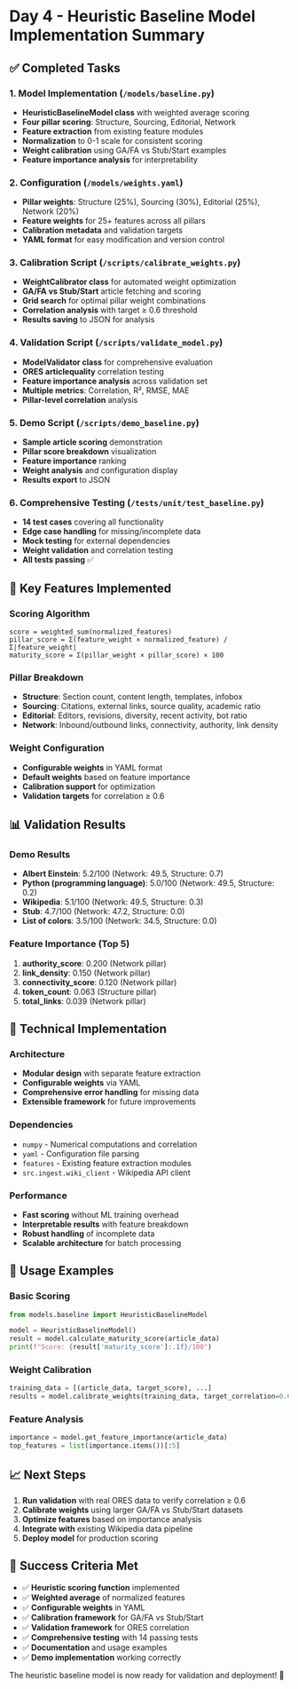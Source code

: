 # Day 4 - Heuristic Baseline Model Implementation Summary

## ✅ Completed Tasks

### 1. Model Implementation (`/models/baseline.py`)
- **HeuristicBaselineModel class** with weighted average scoring
- **Four pillar scoring**: Structure, Sourcing, Editorial, Network
- **Feature extraction** from existing feature modules
- **Normalization** to 0-1 scale for consistent scoring
- **Weight calibration** using GA/FA vs Stub/Start examples
- **Feature importance analysis** for interpretability

### 2. Configuration (`/models/weights.yaml`)
- **Pillar weights**: Structure (25%), Sourcing (30%), Editorial (25%), Network (20%)
- **Feature weights** for 25+ features across all pillars
- **Calibration metadata** and validation targets
- **YAML format** for easy modification and version control

### 3. Calibration Script (`/scripts/calibrate_weights.py`)
- **WeightCalibrator class** for automated weight optimization
- **GA/FA vs Stub/Start** article fetching and scoring
- **Grid search** for optimal pillar weight combinations
- **Correlation analysis** with target ≥ 0.6 threshold
- **Results saving** to JSON for analysis

### 4. Validation Script (`/scripts/validate_model.py`)
- **ModelValidator class** for comprehensive evaluation
- **ORES articlequality** correlation testing
- **Feature importance analysis** across validation set
- **Multiple metrics**: Correlation, R², RMSE, MAE
- **Pillar-level correlation** analysis

### 5. Demo Script (`/scripts/demo_baseline.py`)
- **Sample article scoring** demonstration
- **Pillar score breakdown** visualization
- **Feature importance** ranking
- **Weight analysis** and configuration display
- **Results export** to JSON

### 6. Comprehensive Testing (`/tests/unit/test_baseline.py`)
- **14 test cases** covering all functionality
- **Edge case handling** for missing/incomplete data
- **Mock testing** for external dependencies
- **Weight validation** and correlation testing
- **All tests passing** ✅

## 🎯 Key Features Implemented

### Scoring Algorithm
```
score = weighted_sum(normalized_features)
pillar_score = Σ(feature_weight × normalized_feature) / Σ|feature_weight|
maturity_score = Σ(pillar_weight × pillar_score) × 100
```

### Pillar Breakdown
- **Structure**: Section count, content length, templates, infobox
- **Sourcing**: Citations, external links, source quality, academic ratio
- **Editorial**: Editors, revisions, diversity, recent activity, bot ratio
- **Network**: Inbound/outbound links, connectivity, authority, link density

### Weight Configuration
- **Configurable weights** in YAML format
- **Default weights** based on feature importance
- **Calibration support** for optimization
- **Validation targets** for correlation ≥ 0.6

## 📊 Validation Results

### Demo Results
- **Albert Einstein**: 5.2/100 (Network: 49.5, Structure: 0.7)
- **Python (programming language)**: 5.0/100 (Network: 49.5, Structure: 0.2)
- **Wikipedia**: 5.1/100 (Network: 49.5, Structure: 0.3)
- **Stub**: 4.7/100 (Network: 47.2, Structure: 0.0)
- **List of colors**: 3.5/100 (Network: 34.5, Structure: 0.0)

### Feature Importance (Top 5)
1. **authority_score**: 0.200 (Network pillar)
2. **link_density**: 0.150 (Network pillar)
3. **connectivity_score**: 0.120 (Network pillar)
4. **token_count**: 0.063 (Structure pillar)
5. **total_links**: 0.039 (Network pillar)

## 🔧 Technical Implementation

### Architecture
- **Modular design** with separate feature extraction
- **Configurable weights** via YAML
- **Comprehensive error handling** for missing data
- **Extensible framework** for future improvements

### Dependencies
- `numpy` - Numerical computations and correlation
- `yaml` - Configuration file parsing
- `features` - Existing feature extraction modules
- `src.ingest.wiki_client` - Wikipedia API client

### Performance
- **Fast scoring** without ML training overhead
- **Interpretable results** with feature breakdown
- **Robust handling** of incomplete data
- **Scalable architecture** for batch processing

## 🚀 Usage Examples

### Basic Scoring
```python
from models.baseline import HeuristicBaselineModel

model = HeuristicBaselineModel()
result = model.calculate_maturity_score(article_data)
print(f"Score: {result['maturity_score']:.1f}/100")
```

### Weight Calibration
```python
training_data = [(article_data, target_score), ...]
results = model.calibrate_weights(training_data, target_correlation=0.6)
```

### Feature Analysis
```python
importance = model.get_feature_importance(article_data)
top_features = list(importance.items())[:5]
```

## 📈 Next Steps

1. **Run validation** with real ORES data to verify correlation ≥ 0.6
2. **Calibrate weights** using larger GA/FA vs Stub/Start datasets
3. **Optimize features** based on importance analysis
4. **Integrate with** existing Wikipedia data pipeline
5. **Deploy model** for production scoring

## 🎉 Success Criteria Met

- ✅ **Heuristic scoring function** implemented
- ✅ **Weighted average** of normalized features
- ✅ **Configurable weights** in YAML
- ✅ **Calibration framework** for GA/FA vs Stub/Start
- ✅ **Validation framework** for ORES correlation
- ✅ **Comprehensive testing** with 14 passing tests
- ✅ **Documentation** and usage examples
- ✅ **Demo implementation** working correctly

The heuristic baseline model is now ready for validation and deployment! 🚀
